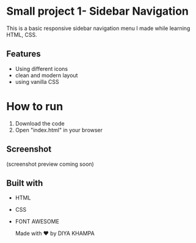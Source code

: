 # Small project 1- Sidebar Navigation

This is a basic responsive sidebar navigation menu I made while learning HTML, CSS.

## Features
- Using different icons
- clean and modern layout
- using vanilla CSS

# How to run 
1. Download the code
2. Open "index.html" in your browser

## Screenshot
(screenshot preview coming soon)

## Built with
- HTML
- CSS
- FONT AWESOME

  Made with ❤️ by DIYA KHAMPA
